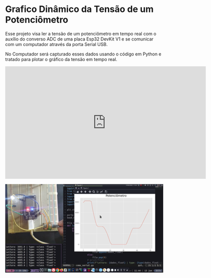 # Grafico Dinâmico da Tensão de um Potenciômetro


Esse projeto visa ler a tensão de um potenciômetro em tempo real com o auxílio do converso ADC de uma placa Esp32 DevKit V1 e se comunicar com um computador através da porta Serial USB.


No Computador será capturado esses dados usando o código em Python e tratado para plotar o gráfico da tensão em tempo real.

<iframe title="vimeo-player" src="https://player.vimeo.com/video/721639758?h=8cc5097445" width="640" height="360" frameborder="0" allowfullscreen></iframe>

![banner](./utils/banner.png)
